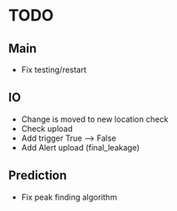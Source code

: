 # TODO

## Main
- Fix testing/restart

## IO
- Change is moved to new location check 
- Check upload
- Add trigger True --> False
- Add Alert upload (final_leakage)

## Prediction
- Fix peak finding algorithm

